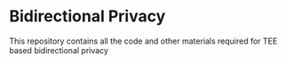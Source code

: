 # Bidirectional Privacy
This repository contains all the code and other materials required for TEE based bidirectional privacy
